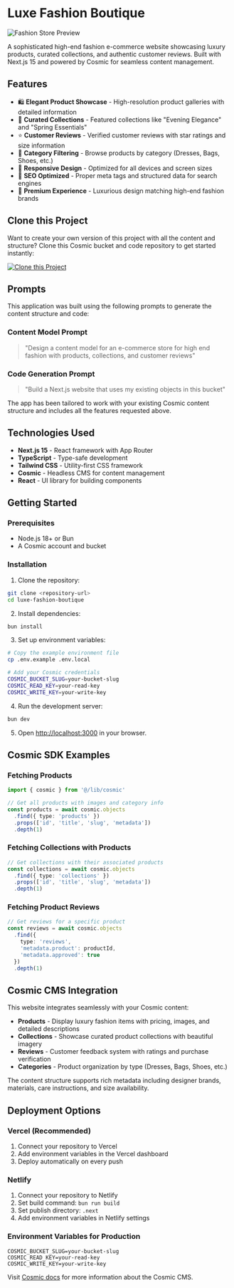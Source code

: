 # Luxe Fashion Boutique

![Fashion Store Preview](https://imgix.cosmicjs.com/ebd4df30-809e-11f0-8dcc-651091f6a7c0-photo-1594633313593-bab3825d0caf-1756008047802.jpg?w=1200&h=300&fit=crop&auto=format,compress)

A sophisticated high-end fashion e-commerce website showcasing luxury products, curated collections, and authentic customer reviews. Built with Next.js 15 and powered by Cosmic for seamless content management.

## Features

- 🛍️ **Elegant Product Showcase** - High-resolution product galleries with detailed information
- 👗 **Curated Collections** - Featured collections like "Evening Elegance" and "Spring Essentials"  
- ⭐ **Customer Reviews** - Verified customer reviews with star ratings and size information
- 🎯 **Category Filtering** - Browse products by category (Dresses, Bags, Shoes, etc.)
- 📱 **Responsive Design** - Optimized for all devices and screen sizes
- 🚀 **SEO Optimized** - Proper meta tags and structured data for search engines
- 💎 **Premium Experience** - Luxurious design matching high-end fashion brands

## Clone this Project

Want to create your own version of this project with all the content and structure? Clone this Cosmic bucket and code repository to get started instantly:

[![Clone this Project](https://img.shields.io/badge/Clone%20this%20Project-29abe2?style=for-the-badge&logo=cosmic&logoColor=white)](https://app.cosmic-staging.com/projects/new?clone_bucket=68aa8c90d9e4dc4e1d0a40c1&clone_repository=68aa9019d9e4dc4e1d0a40e0)

## Prompts

This application was built using the following prompts to generate the content structure and code:

### Content Model Prompt

> "Design a content model for an e-commerce store for high end fashion with products, collections, and customer reviews"

### Code Generation Prompt

> "Build a Next.js website that uses my existing objects in this bucket"

The app has been tailored to work with your existing Cosmic content structure and includes all the features requested above.

## Technologies Used

- **Next.js 15** - React framework with App Router
- **TypeScript** - Type-safe development
- **Tailwind CSS** - Utility-first CSS framework
- **Cosmic** - Headless CMS for content management
- **React** - UI library for building components

## Getting Started

### Prerequisites

- Node.js 18+ or Bun
- A Cosmic account and bucket

### Installation

1. Clone the repository:
```bash
git clone <repository-url>
cd luxe-fashion-boutique
```

2. Install dependencies:
```bash
bun install
```

3. Set up environment variables:
```bash
# Copy the example environment file
cp .env.example .env.local

# Add your Cosmic credentials
COSMIC_BUCKET_SLUG=your-bucket-slug
COSMIC_READ_KEY=your-read-key
COSMIC_WRITE_KEY=your-write-key
```

4. Run the development server:
```bash
bun dev
```

5. Open [http://localhost:3000](http://localhost:3000) in your browser.

## Cosmic SDK Examples

### Fetching Products
```typescript
import { cosmic } from '@/lib/cosmic'

// Get all products with images and category info
const products = await cosmic.objects
  .find({ type: 'products' })
  .props(['id', 'title', 'slug', 'metadata'])
  .depth(1)
```

### Fetching Collections with Products
```typescript
// Get collections with their associated products
const collections = await cosmic.objects
  .find({ type: 'collections' })
  .props(['id', 'title', 'slug', 'metadata'])
  .depth(1)
```

### Fetching Product Reviews
```typescript
// Get reviews for a specific product
const reviews = await cosmic.objects
  .find({ 
    type: 'reviews',
    'metadata.product': productId,
    'metadata.approved': true 
  })
  .depth(1)
```

## Cosmic CMS Integration

This website integrates seamlessly with your Cosmic content:

- **Products** - Display luxury fashion items with pricing, images, and detailed descriptions
- **Collections** - Showcase curated product collections with beautiful imagery
- **Reviews** - Customer feedback system with ratings and purchase verification
- **Categories** - Product organization by type (Dresses, Bags, Shoes, etc.)

The content structure supports rich metadata including designer brands, materials, care instructions, and size availability.

## Deployment Options

### Vercel (Recommended)
1. Connect your repository to Vercel
2. Add environment variables in the Vercel dashboard
3. Deploy automatically on every push

### Netlify
1. Connect your repository to Netlify
2. Set build command: `bun run build`
3. Set publish directory: `.next`
4. Add environment variables in Netlify settings

### Environment Variables for Production
```
COSMIC_BUCKET_SLUG=your-bucket-slug
COSMIC_READ_KEY=your-read-key
COSMIC_WRITE_KEY=your-write-key
```

Visit [Cosmic docs](https://www.cosmicjs.com/docs) for more information about the Cosmic CMS.
<!-- README_END -->